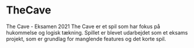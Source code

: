 # TheCave
The Cave - Eksamen 2021
The Cave er et spil som har fokus på hukommelse og logisk tækning. Spillet er blevet udarbejdet som et eksams projekt, som er grundlag for manglende features og det korte spil.
